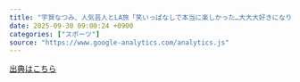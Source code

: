```yaml
---
title: "宇賀なつみ、人気芸人とLA旅「笑いっぱなしで本当に楽しかった…大大大好きになりました」（日刊スポーツ） - Yahoo!ニュース"
date: 2025-09-30 09:00:24 +0900
categories: ["スポーツ"]
source: "https://www.google-analytics.com/analytics.js"
---
```


[出典はこちら](https://www.google-analytics.com/analytics.js)
